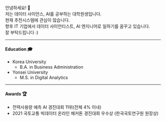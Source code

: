 안녕하세요! 👋  
저는 데이터 사이언스, AI를 공부하는 대학원생입니다.  
현재 추천시스템에 관심이 많습니다.  
향후 IT 기업에서 데이터 사이언티스트, AI 엔지니어로 일하기를 꿈꾸고 있습니다.  
잘 부탁드립니다 :)  

-----------------
#### Education 🎓  
- Korea University  
  - B.A. in Business Administration  
- Yonsei University</br>
  - M.S. in Digital Analytics</br>
------------------
#### Awards 🏆</br>
- 전력사용량 예측 AI 경진대회 11위(전체 4% 이내)</br>
- 2021 국토교통 빅데이터 온라인 해커톤 경진대회 우수상 (한국국토연구원 원장상)


<!--
**pilkyuchoi/pilkyuchoi** is a ✨ _special_ ✨ repository because its `README.md` (this file) appears on your GitHub profile.

Here are some ideas to get you started:

- 🔭 I’m currently working on ...
- 🌱 I’m currently learning ...
- 👯 I’m looking to collaborate on ...
- 🤔 I’m looking for help with ...
- 💬 Ask me about ...
- 📫 How to reach me: ...
- 😄 Pronouns: ...
- ⚡ Fun fact: ...
-->
